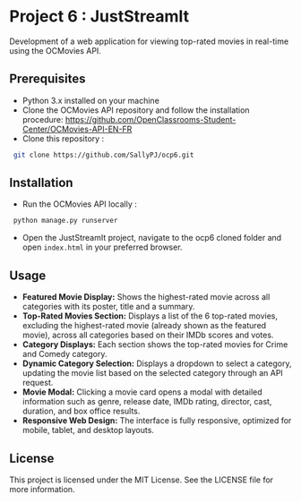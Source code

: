 # Project 6 : JustStreamIt
Development of a web application for viewing top-rated movies in real-time using the OCMovies API.  

## Prerequisites
 - Python 3.x installed on your machine
 - Clone the OCMovies API repository and follow the installation procedure:  https://github.com/OpenClassrooms-Student-Center/OCMovies-API-EN-FR
 - Clone this repository :
```bash
 git clone https://github.com/SallyPJ/ocp6.git
```
   
## Installation
 - Run the OCMovies API locally : 
```bash
 python manage.py runserver
```
 - Open the JustStreamIt project, navigate to the ocp6 cloned folder and open `index.html` in your preferred browser.
   
## Usage
- **Featured Movie Display:** Shows the highest-rated movie across all categories with its poster, title and a summary.
- **Top-Rated Movies Section:** Displays a list of the 6 top-rated movies, excluding the highest-rated movie (already shown as the featured movie), across all categories based on their IMDb scores and votes.
- **Category Displays:** Each section shows the top-rated movies for Crime and Comedy category.
- **Dynamic Category Selection:** Displays a dropdown to select a category, updating the movie list based on the selected category through an API request.
- **Movie Modal:** Clicking a movie card opens a modal with detailed information such as genre, release date, IMDb rating, director, cast, duration, and box office results.
- **Responsive Web Design:** The interface is fully responsive, optimized for mobile, tablet, and desktop layouts.

## License
This project is licensed under the MIT License. See the LICENSE file for more information.
